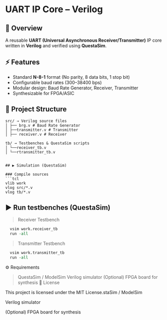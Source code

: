 # UART IP Core – Verilog

## 📖 Overview
A reusable **UART (Universal Asynchronous Receiver/Transmitter)** IP core written in **Verilog** and verified using **QuestaSim**.

## ⚡ Features
- Standard **N-8-1** format (No parity, 8 data bits, 1 stop bit)  
- Configurable baud rates (300–38400 bps)  
- Modular design: Baud Rate Generator, Receiver, Transmitter  
- Synthesizable for FPGA/ASIC  

## 📂 Project Structure
```
src/ → Verilog source files
│ ├── brg.v # Baud Rate Generator
│ ├──transmitter.v # Transmitter
│ ├── receiver.v # Receiver

tb/ → Testbenches & QuestaSim scripts
│ └──receiver_tb.v
│ └──rtransmitter_tb.v


## ▶️ Simulation (QuestaSim)

### Compile sources
```tcl
vlib work
vlog src/*.v
vlog tb/*.v

```
## ▶️ Run testbenches (QuestaSim)
  >Receiver Testbench
  ```tcl
    vsim work.receiver_tb
    run -all
```

  >Transmitter Testbench
  ```tcl
    vsim work.transmitter_tb
    run -all
  ```

⚙️ Requirements
  >QuestaSim / ModelSim
  >Verilog simulator
  >(Optional) FPGA board for synthesis
📜 License

This project is licensed under the MIT License.staSim / ModelSim

Verilog simulator

(Optional) FPGA board for synthesis

